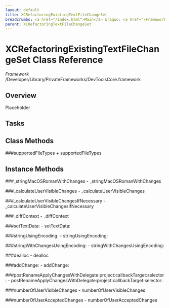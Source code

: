 ```yaml
---
layout: default
title: XCRefactoringExistingTextFileChangeSet
breadcrumbs: <a href="/index.html">Main</a> &raquo; <a href="/Frameworks.html">Framework</a> &raquo; <a href="/Frameworks/DevToolsCore.html">DevToolsCore</a> &raquo; XCRefactoringExistingTextFileChangeSet
parent: XCRefactoringTextFileChangeSet 
---
```

# XCRefactoringExistingTextFileChangeSet Class Reference

*Framework* /Developer/Library/PrivateFrameworks/DevToolsCore.framework

## Overview

Placeholder

## Tasks

## Class Methods

<a name="+supportedFileTypes"></a>
###supportedFileTypes
    + supportedFileTypes

## Instance Methods

<a name="-_stringMacOSRomanWithChanges"></a>
###_stringMacOSRomanWithChanges
    - _stringMacOSRomanWithChanges

<a name="-_calculateUserVisibleChanges"></a>
###_calculateUserVisibleChanges
    - _calculateUserVisibleChanges

<a name="-_calculateUserVisibleChangesIfNecessary"></a>
###_calculateUserVisibleChangesIfNecessary
    - _calculateUserVisibleChangesIfNecessary

<a name="-_diffContext"></a>
###_diffContext
    - _diffContext

<a name="-setTextData:"></a>
###setTextData:
    - setTextData:

<a name="-stringUsingEncoding:"></a>
###stringUsingEncoding:
    - stringUsingEncoding:

<a name="-stringWithChangesUsingEncoding:"></a>
###stringWithChangesUsingEncoding:
    - stringWithChangesUsingEncoding:

<a name="-dealloc"></a>
###dealloc
    - dealloc

<a name="-addChange:"></a>
###addChange:
    - addChange:

<a name="-postRenameApplyChangesWithDelegate:project:callbackTarget:selector:"></a>
###postRenameApplyChangesWithDelegate:project:callbackTarget:selector:
    - postRenameApplyChangesWithDelegate:project:callbackTarget:selector:

<a name="-numberOfUserVisibleChanges"></a>
###numberOfUserVisibleChanges
    - numberOfUserVisibleChanges

<a name="-numberOfUserAcceptedChanges"></a>
###numberOfUserAcceptedChanges
    - numberOfUserAcceptedChanges

